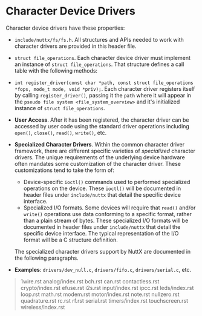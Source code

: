 # Character Device Drivers

Character device drivers have these properties:

  - `include/nuttx/fs/fs.h`. All structures and APIs needed to work with
    character drivers are provided in this header file.

  - `struct file_operations`. Each character device driver must
    implement an instance of `struct file_operations`. That structure
    defines a call table with the following methods:

  - `int register_driver(const char *path, const struct file_operations
    *fops, mode_t mode, void *priv);`. Each character driver registers
    itself by calling `register_driver()`, passing it the `path` where
    it will appear in the `pseudo file system <file_system_overview>`
    and it's initialized instance of `struct file_operations`.

  - **User Access**. After it has been registered, the character driver
    can be accessed by user code using the standard driver operations
    including `open()`, `close()`, `read()`, `write()`, etc.

  - **Specialized Character Drivers**. Within the common character
    driver framework, there are different specific varieties of
    *specialized* character drivers. The unique requirements of the
    underlying device hardware often mandates some customization of the
    character driver. These customizations tend to take the form of:
    
      - Device-specific `ioctl()` commands used to performed specialized
        operations on the device. These `ioctl()` will be documented in
        header files under `include/nuttx` that detail the specific
        device interface.
      - Specialized I/O formats. Some devices will require that `read()`
        and/or `write()` operations use data conforming to a specific
        format, rather than a plain stream of bytes. These specialized
        I/O formats will be documented in header files under
        `include/nuttx` that detail the specific device interface. The
        typical representation of the I/O format will be a C structure
        definition.
    
    The specialized character drivers support by NuttX are documented in
    the following paragraphs.

  - **Examples**: `drivers/dev_null.c`, `drivers/fifo.c`,
    `drivers/serial.c`, etc.

> 1wire.rst analog/index.rst bch.rst can.rst contactless.rst
> crypto/index.rst efuse.rst i2s.rst input/index.rst ipcc.rst
> leds/index.rst loop.rst math.rst modem.rst motor/index.rst note.rst
> nullzero.rst quadrature.rst rc.rst rf.rst serial.rst timers/index.rst
> touchscreen.rst wireless/index.rst
